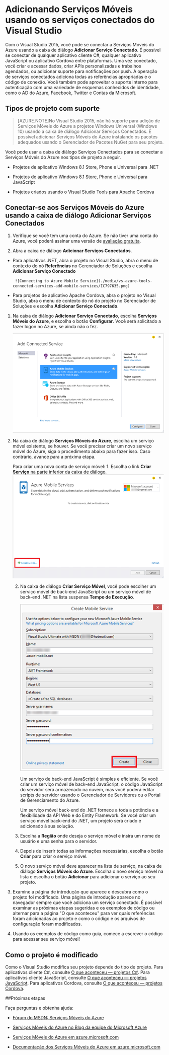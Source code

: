 <properties 
   pageTitle="Adicionando Serviços Móveis usando serviços conectados no Visual Studio | Microsoft Azure"
	description="Adicionar Serviços Móveis usando a caixa de diálogo Adicionar Serviços Conectados do Visual Studio"
	services="visual-studio-online"
	documentationCenter="na"
	authors="patshea123"
	manager="douge"
	editor="tlee"/>
<tags 
   ms.service="visual-studio-online"
	ms.devlang="na"
	ms.topic="article"
	ms.tgt_pltfrm="na"
	ms.workload="mobile"
	ms.date="08/12/2015"
	ms.author="patshea"/>

# Adicionando Serviços Móveis usando os serviços conectados do Visual Studio

Com o Visual Studio 2015, você pode se conectar a Serviços Móveis do Azure usando a caixa de diálogo **Adicionar Serviço Conectado**. É possível se conectar de qualquer aplicativo cliente C#, qualquer aplicativo JavaScript ou aplicativo Cordova entre plataformas. Uma vez conectado, você criar e acessar dados, criar APIs personalizadas e trabalhos agendados, ou adicionar suporte para notificações por push. A operação de serviços conectados adiciona todas as referências apropriadas e o código de conexão. Você também pode aproveitar o suporte interno para autenticação com uma variedade de esquemas conhecidos de identidade, como o AD do Azure, Facebook, Twitter e Contas da Microsoft.

## Tipos de projeto com suporte

>[AZURE.NOTE]No Visual Studio 2015, não há suporte para adição de Serviços Móveis do Azure a projetos Windows Universal (Windows 10) usando a caixa de diálogo Adicionar Serviços Conectados. É possível adicionar Serviços Móveis do Azure instalando os pacotes adequados usando o Gerenciador de Pacotes NuGet para seu projeto.

Você pode usar a caixa de diálogo Serviços Conectados para se conectar a Serviços Móveis do Azure nos tipos de projeto a seguir.

- Projetos de aplicativo Windows 8.1 Store, Phone e Universal para .NET

- Projetos de aplicativo Windows 8.1 Store, Phone e Universal para JavaScript

- Projetos criados usando o Visual Studio Tools para Apache Cordova


## Conectar-se aos Serviços Móveis do Azure usando a caixa de diálogo Adicionar Serviços Conectados

1. Verifique se você tem uma conta do Azure. Se não tiver uma conta do Azure, você poderá assinar uma versão de [avaliação gratuita](http://go.microsoft.com/fwlink/?LinkId=518146).

1. Abra a caixa de diálogo **Adicionar Serviços Conectados**.
 - Para aplicativos .NET, abra o projeto no Visual Studio, abra o menu de contexto do nó **Referências** no Gerenciador de Soluções e escolha **Adicionar Serviço Conectado**
 
        ![Connecting to Azure Mobile Service](./media/vs-azure-tools-connected-services-add-mobile-services/IC797635.png)

 - Para projetos de aplicativo Apache Cordova, abra o projeto no Visual Studio, abra o menu de contexto do nó do projeto no Gerenciador de Soluções e escolha **Adicionar Serviço Conectado**.

1. Na caixa de diálogo **Adicionar Serviço Conectado**, escolha **Serviços Móveis do Azure**, e escolha o botão **Configurar**. Você será solicitado a fazer logon no Azure, se ainda não o fez.

    ![Adicionando um Serviço Móvel do Azure](./media/vs-azure-tools-connected-services-add-mobile-services/IC797636.png)

1. Na caixa de diálogo **Serviços Móveis do Azure**, escolha um serviço móvel existente, se houver. Se você precisar criar um novo serviço móvel do Azure, siga o procedimento abaixo para fazer isso. Caso contrário, avance para a próxima etapa.

    Para criar uma nova conta de serviço móvel: 1. Escolha o link **Criar Serviço** na parte inferior da caixa de diálogo. ![Adicionar novo serviço conectado móvel](./media/vs-azure-tools-connected-services-add-mobile-services/IC797637.png)




    2. Na caixa de diálogo **Criar Serviço Móvel**, você pode escolher um serviço móvel de back-end JavaScript ou um serviço móvel de back-end .NET na lista suspensa **Tempo de Execução**. 
  
        ![Criando um serviço móvel](./media/vs-azure-tools-connected-services-add-mobile-services/IC797638.png)

        Um serviço de back-end JavaScript é simples e eficiente. Se você criar um serviço móvel de back-end JavaScript, o código JavaScript do servidor será armazenado na nuvem, mas você poderá editar scripts de servidor usando o Gerenciador de Servidores ou o Portal de Gerenciamento do Azure.

        Um serviço móvel back-end do .NET fornece a toda a potência e a flexibilidade da API Web e do Entity Framework. Se você criar um serviço móvel back-end do .NET, um projeto será criado e adicionado à sua solução.

    1. Escolha a **Região** onde deseja o serviço móvel e insira um nome de usuário e uma senha para o servidor.
 
    1. Depois de inserir todas as informações necessárias, escolha o botão **Criar** para criar o serviço móvel.
    2. O novo serviço móvel deve aparecer na lista de serviço, na caixa de diálogo **Serviços Móveis do Azure**. Escolha o novo serviço móvel na lista e escolha o botão **Adicionar** para adicionar o serviço ao seu projeto.
    

1. Examine a página de introdução que aparece e descubra como o projeto foi modificado. Uma página de introdução aparece no navegador sempre que você adiciona um serviço conectado. É possível examinar as próximas etapas sugeridas e os exemplos de código ou alternar para a página "O que aconteceu" para ver quais referências foram adicionadas ao projeto e como o código e os arquivos de configuração foram modificados.

1. Usando os exemplos de código como guia, comece a escrever o código para acessar seu serviço móvel!

## Como o projeto é modificado

Como o Visual Studio modifica seu projeto depende do tipo de projeto. Para aplicativos cliente C#, consulte [O que aconteceu — projetos C#](http://go.microsoft.com/fwlink/p/?LinkId=513119). Para aplicativos cliente JavaScript, consulte [O que aconteceu — projetos JavaScript](http://go.microsoft.com/fwlink/p/?LinkId=513120). Para aplicativos Cordova, consulte [O que aconteceu — projetos Cordova](http://go.microsoft.com/fwlink/p/?LinkId=513116).


##Próximas etapas

Faça perguntas e obtenha ajuda:

 - [Fórum do MSDN: Serviços Móveis do Azure](https://social.msdn.microsoft.com/forums/azure/home?forum=azuremobile)

 - [Serviços Móveis do Azure no Blog da equipe do Microsoft Azure](http://azure.microsoft.com/blog/topics/mobile/)

 - [Serviços Móveis do Azure em azure.microsoft.com](http://azure.microsoft.com/services/mobile-services/)

 - [Documentação dos Serviços Móveis do Azure em azure.microsoft.com](http://azure.microsoft.com/documentation/services/mobile-services/)

<!---HONumber=August15_HO9-->